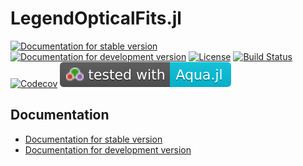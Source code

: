 # LegendOpticalFits.jl

[![Documentation for stable version](https://img.shields.io/badge/docs-stable-blue.svg)](https://legend-exp.github.io/LegendOpticalFits.jl/stable)
[![Documentation for development version](https://img.shields.io/badge/docs-dev-blue.svg)](https://legend-exp.github.io/LegendOpticalFits.jl/dev)
[![License](http://img.shields.io/badge/license-MIT-brightgreen.svg?style=flat)](LICENSE.md)
[![Build Status](https://github.com/legend-exp/LegendOpticalFits.jl/workflows/CI/badge.svg)](https://github.com/legend-exp/LegendOpticalFits.jl/actions/workflows/CI.yml)
[![Codecov](https://codecov.io/gh/legend-exp/LegendOpticalFits.jl/branch/main/graph/badge.svg)](https://codecov.io/gh/legend-exp/LegendOpticalFits.jl)
[![Aqua QA](https://raw.githubusercontent.com/JuliaTesting/Aqua.jl/master/badge.svg)](https://github.com/JuliaTesting/Aqua.jl)


## Documentation

* [Documentation for stable version](https://legend-exp.github.io/LegendOpticalFits.jl/stable)
* [Documentation for development version](https://legend-exp.github.io/LegendOpticalFits.jl/dev)
